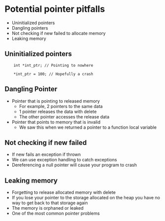 # Potential pointer pitfalls
<ul> 
    <li>Uninitialized pointers</li>
    <li>Dangling pointers</li>
    <li>Not checking if new failed to allocate memory</li>
    <li>Leaking memory</li>
</ul>

## Uninitialized pointers
```
    int *int_ptr; // Pointing to nowhere
    
    *int_ptr = 100; // Hopefully a crash
```

## Dangling Pointer
<ul>
    <li>Pointer that is pointing to released memory
        <ul>
            <li>For example, 2 pointers to the same data</li>
            <li>1 pointer releases the data with delete</li>
            <li>The other pointer accesses the release data</li>
        </ul>
    </li>
    <li>Pointer that points to memory that is invalid
        <ul>
            <li>We saw this when we returned a pointer to a function local variable</li>
        </ul>
    </li>
</ul>

## Not checking if new failed
<ul>
    <li>If new fails an exception if thrown</li>
    <li>We can use exception handling to catch exceptions</li>
    <li>Dereferencing a null pointer will cause your program to crash</li>
</ul>

## Leaking memory
<ul>
    <li>Forgetting to release allocated memory with delete</li>
    <li>If you lose your pointer to the storage allocated on the heap you have no way to get back to that storage again</li>
    <li>The memory is orphaned or leaked</li>
    <li>One of the most common pointer problems</li>
</ul>